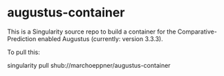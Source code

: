 # augustus-container

This is a Singularity source repo to build a container for the Comparative-Prediction enabled Augustus (currently: version 3.3.3). 

To pull this:

singularity pull shub://marchoeppner/augustus-container

